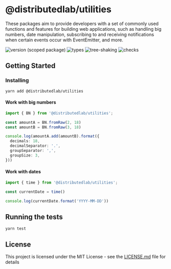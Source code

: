 # @distributedlab/utilities
These packages aim to provide developers with a set of commonly used functions and features for building web applications, such as handling big numbers, date manipulation, subscribing to and receiving notifications when certain events occur with EventEmitter, and more.

![version (scoped package)](https://badgen.net/npm/v/@distributedlab/utilities)
![types](https://badgen.net/npm/types/@distributedlab/utilities)
![tree-shaking](https://badgen.net/bundlephobia/tree-shaking/@distributedlab/utilities)
![checks](https://badgen.net/github/checks/distributed-lab/web-kit/main)

## Getting Started

### Installing

```
yarn add @distributedlab/utilities
```

#### Work with big numbers
```ts
import { BN } from '@distributedlab/utilities';

const amountA = BN.fromRaw(2, 18)
const amountB = BN.fromRaw(3, 18)

console.log(amountA.add(amountB).format({
  decimals: 18,
  decimalSeparator: '.',
  groupSeparator: ',',
  groupSize: 3,
}))
```

#### Work with dates
```ts
import { time } from '@distributedlab/utilities';

const currentDate = time()

console.log(currentDate.format('YYYY-MM-DD'))
```

## Running the tests

```
yarn test
```

## License

This project is licensed under the MIT License - see the [LICENSE.md](../../LICENSE) file for details
